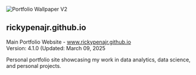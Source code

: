 ![Portfolio Wallpaper V2](https://github.com/user-attachments/assets/0e2c722e-752e-4791-b5d4-37af583ae3ca)

## rickypenajr.github.io

Main Portfolio Website - www.rickypenajr.github.io
<br>
Version: 4.1.0 (Updated: March 09, 2025


Personal portfolio site showcasing my work in data analytics, data science, and personal projects.
